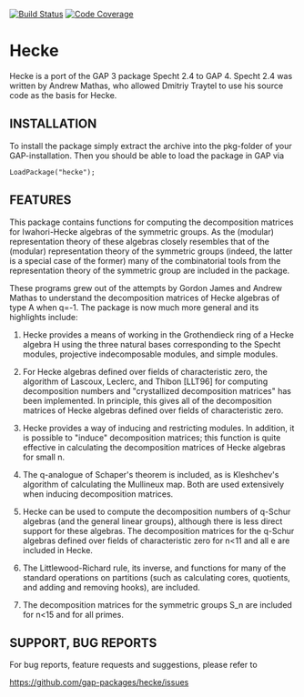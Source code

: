 [![Build Status](https://github.com/gap-packages/hecke/workflows/CI/badge.svg?branch=master)](https://github.com/gap-packages/hecke/actions?query=workflow%3ACI+branch%3Amaster)
[![Code Coverage](https://codecov.io/github/gap-packages/hecke/coverage.svg?branch=master&token=)](https://codecov.io/gh/gap-packages/hecke)

# Hecke

Hecke is a port of the GAP 3 package Specht 2.4 to GAP 4. Specht 2.4 was written
by Andrew Mathas, who allowed Dmitriy Traytel to use his source code as the basis
for Hecke.


## INSTALLATION

To install the package simply extract the archive into the pkg-folder of your
GAP-installation. Then you should be able to load the package in GAP via

    LoadPackage("hecke");


## FEATURES

This package contains functions for computing the decomposition matrices for
Iwahori-Hecke algebras of the symmetric groups. As the (modular) representation
theory of these algebras closely resembles that of the (modular) representation
theory of the symmetric groups (indeed, the latter is a special case of the
former) many of the combinatorial tools from the representation theory of the
symmetric group are included in the package.

These programs grew out of the attempts by Gordon James and Andrew Mathas to
understand the decomposition matrices of Hecke algebras of type A when q=-1.
The package is now much more general and its highlights include:

1.  Hecke provides a means of working in the Grothendieck ring of a Hecke algebra
    H using the three natural bases corresponding to the Specht modules,
    projective indecomposable modules, and simple modules.

2.  For Hecke algebras defined over fields of characteristic zero, the algorithm
    of Lascoux, Leclerc, and Thibon [LLT96] for computing decomposition numbers
    and "crystallized decomposition matrices" has been implemented. In
    principle, this gives all of the decomposition matrices of Hecke algebras
    defined over fields of characteristic zero.

3.  Hecke provides a way of inducing and restricting modules. In addition, it is
    possible to "induce" decomposition matrices; this function is quite
    effective in calculating the decomposition matrices of Hecke algebras for
    small n.

4.  The q-analogue of Schaper's theorem is included, as is Kleshchev's algorithm
    of calculating the Mullineux map. Both are used extensively when inducing
    decomposition matrices.

5.  Hecke can be used to compute the decomposition numbers of q-Schur algebras
    (and the general linear groups), although there is less direct support for
    these algebras. The decomposition matrices for the q-Schur algebras defined
    over fields of characteristic zero for n<11 and all e are included in Hecke.

6.  The Littlewood-Richard rule, its inverse, and functions for many of the
    standard operations on partitions (such as calculating cores, quotients, and
    adding and removing hooks), are included.

7.  The decomposition matrices for the symmetric groups S_n are included for
    n<15 and for all primes.


## SUPPORT, BUG REPORTS

For bug reports, feature requests and suggestions, please refer to

   <https://github.com/gap-packages/hecke/issues>
